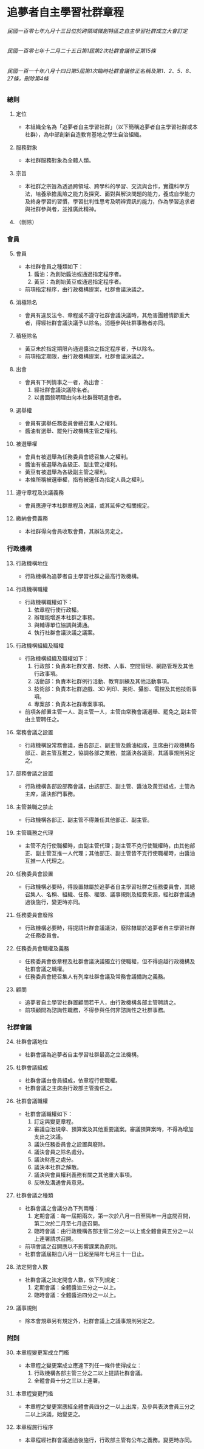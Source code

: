 # 追夢者自主學習社群章程

###### 民國一百零七年九月十三日位於跨領域微創特區之自主學習社群成立大會訂定
###### 民國一百零七年十二月二十五日第1屆第2次社群會議修正第15條
###### 民國一百一十年八月十四日第5屆第1次臨時社群會議修正名稱及第1、2、5、8、27條，刪除第4條

### 總則

1. 定位
	- 本組織全名為「追夢者自主學習社群」（以下簡稱追夢者自主學習社群或本社群），為中部創新自造教育基地之學生自治組織。

2. 服務對象
	- 本社群服務對象為全體人類。

3. 宗旨
	- 本社群之宗旨為透過跨領域、跨學科的學習、交流與合作，實踐科學方法，培養承擔風險之能力及探究、面對與解決問題的能力，養成自學能力及終身學習的習慣，學習批判性思考及明辨資訊的能力，作為學習追求者與社群參與者，並推廣此精神。

4. （刪除）

### 會員

5. 會員
	- 本社群會員之種類如下：
		1. 醬油：為創始醬油或通過指定程序者。
		2. 黃豆：為創始黃豆或通過指定程序者。
	- 前項指定程序，由行政機構提案，社群會議決議之。

6. 消極除名
	- 會員有違反法令、章程或不遵守社群會議決議時，其危害團體情節重大者，得經社群會議決議予以除名。消極參與社群事務者亦同。

7. 積極除名
	- 黃豆未於指定期限內通過醬油之指定程序者，予以除名。
	- 前項指定期限，由行政機構提案，社群會議決議之。

8. 出會
	- 會員有下列情事之一者，為出會：
		1. 經社群會議決議除名者。
		2. 以書面敘明理由向本社群聲明退會者。

9. 選舉權
	- 會員有選舉任務委員會總召集人之權利。
	- 醬油有選舉、罷免行政機構主管之權利。

10. 被選舉權
	- 會員有被選舉為任務委員會總召集人之權利。
	- 醬油有被選舉為各級正、副主管之權利。
	- 黃豆有被選舉為各級副主管之權利。
	- 本條所稱被選舉權，指有被選任為指定人員之權利。

11. 遵守章程及決議義務
	- 會員應遵守本社群章程及決議，或其延伸之相關規定。

12. 繳納會費義務
	- 本社群得向會員收取會費，其辦法另定之。

### 行政機構

13. 行政機構地位
	- 行政機構為追夢者自主學習社群之最高行政機構。

14. 行政機構職權
	- 行政機構職權如下：
		1. 依章程行使行政權。
		2. 辦理能增進本社群之事務。
		3. 與輔導單位協調與溝通。
		4. 執行社群會議決議之議案。

15. 行政機構組織及職權
	- 行政機構組織及職權如下：
		1. 行政部：負責本社群文書、財務、人事、空間管理、網路管理及其他行政事項。
		2. 活動部：負責本社群例行活動、教育訓練及其他活動事項。
		3. 技術部：負責本社群遊戲、3D 列印、美術、攝影、電控及其他技術事項。
		4. 專案部：負責本社群專案事項。
	- 前項各部置主管一人、副主管一人，主管由常務會議選舉、罷免之,副主管由主管聘任之。

16. 常務會議之設置
	- 行政機構設常務會議，由各部正、副主管及醬油組成，主席由行政機構各部正、副主管互推之，協調各部之業務，並議決各議案，其議事規則另定之。

17. 部務會議之設置
	- 行政機構各部設部務會議，由該部正、副主管、醬油及黃豆組成，主管為主席，議決部門事務。

18. 主管兼職之禁止
	- 行政機構各部正、副主管不得兼任其他部正、副主管。

19. 主管職務之代理
	- 主管不克行使職權時，由副主管代理；副主管不克行使職權時，由其他部正、副主管互推一人代理；其他部正、副主管皆不克行使職權時，由醬油互推一人代理之。

20. 任務委員會設置
	- 行政機構必要時，得設置隸屬於追夢者自主學習社群之任務委員會，其總召集人、名稱、組織、任務、權限、議事規則及經費來源，經社群會議通過後施行，變更時亦同。

21. 任務委員會廢除
	- 行政機構必要時，得提請社群會議議決，廢除隸屬於追夢者自主學習社群之任務委員會。

22. 任務委員會職權及義務
	- 任務委員會依章程及社群會議決議獨立行使職權，但不得逾越行政機構及社群會議之職權。
	- 任務委員會總召集人有列席社群會議及常務會議備詢之義務。

23. 顧問
	- 追夢者自主學習社群置顧問若干人，由行政機構各部主管聘請之。
	- 前項顧問為諮詢性職務，不得參與任何非諮詢性之社群事務。

### 社群會議

24. 社群會議地位
	- 社群會議為追夢者自主學習社群最高之立法機構。

25. 社群會議組成
	- 社群會議由會員組成，依章程行使職權。
	- 社群會議之主席由行政部主管擔任之。

26. 社群會議職權
	- 社群會議職權如下：
		1. 訂定與變更章程。
		2. 審議自治規章、預算案及其他重要議案。審議預算案時，不得為增加支出之決議。
		3. 議決任務委員會之設置與廢除。
		4. 議決會員之除名處分。
		5. 議決財產之處分。
		6. 議決本社群之解散。
		7. 議決與會員權利義務有關之其他重大事項。
		8. 反映及溝通會員意見。

27. 社群會議之種類
	- 社群會議之會議分為下列兩種：
		1. 定期會議：每一屆期兩次，第一次於八月一日至隔年一月底間召開，第二次於二月至七月底召開。
		2. 臨時會議：由行政機構各部主管二分之一以上或全體會員五分之一以上連署請求召開。
	- 前項會議之召開應以不影響課業為原則。
	- 社群會議屆期自八月一日起至隔年七月三十一日止。

28. 法定開會人數
	- 社群會議之法定開會人數，依下列規定：
		1. 定期會議：全體醬油三分之一以上。
		2. 臨時會議：全體醬油四分之一以上。

29. 議事規則
	- 除本會規章另有規定外，社群會議上之議事規則另定之。


### 附則

30. 本章程變更案成立門檻
	- 本章程之變更案成立應達下列任一條件使得成立：
		1. 行政機構各部主管三分之二以上提請社群會議。
		2. 全體會員十分之三以上連署。

31. 本章程變更門檻
	- 本章程之變更案應經全體會員四分之一以上出席，及參與表決會員三分之二以上決議，始變更之。

32. 本章程施行程序
	- 本章程經社群會議通過後施行，行政部主管有公布之義務。變更時亦同。
